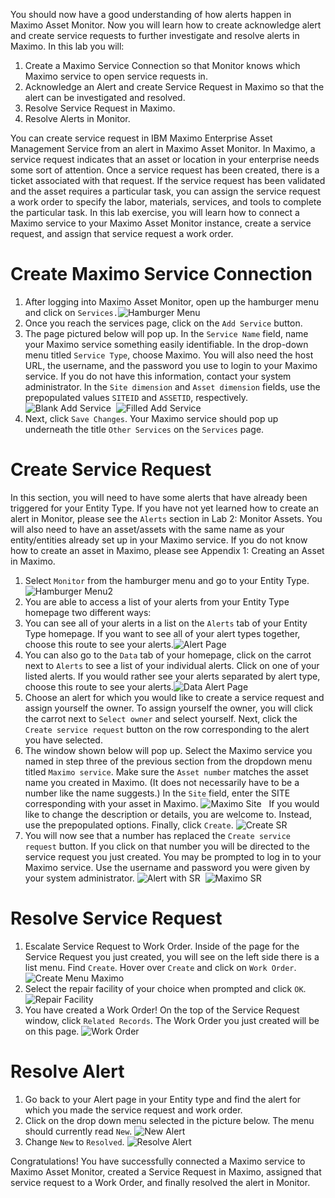 You should now have a good understanding of how alerts happen in Maximo Asset Monitor.  Now you will learn how to create acknowledge alert and create service requests to further investigate and resolve alerts in Maximo.  In this lab you will:

1.  Create a Maximo Service Connection so that Monitor knows which Maximo service to open service requests in.
2.  Acknowledge an Alert and create Service Request in Maximo so that the alert can be investigated and resolved.
3.  Resolve Service Request in Maximo.
4.  Resolve Alerts in Monitor.

You can create service request in IBM Maximo Enterprise Asset Management Service from an alert in Maximo Asset Monitor. In Maximo, a service request indicates that an asset or location in your enterprise needs some sort of attention. Once a service request has been created, there is a ticket associated with that request. If the service request has been validated and the asset requires a particular task, you can assign the service request a work order to specify the labor, materials, services, and tools to complete the particular task. In this lab exercise, you will learn how to connect a Maximo service to your Maximo Asset Monitor instance, create a service request, and assign that service request a work order.

#  Create Maximo Service Connection

1.  After logging into Maximo Asset Monitor, open up the hamburger menu and click on `Services.`![Hamburger Menu](img/max1.png) &nbsp;
2.  Once you reach the services page, click on the `Add Service` button.
3.  The page pictured below will pop up. In the `Service Name` field, name your Maximo service something easily identifiable. In the drop-down menu titled `Service Type`, choose Maximo. You will also need the host URL, the username, and the password you use to login to your Maximo service.  If you do not have this information, contact your system administrator. In the `Site dimension` and `Asset dimension` fields, use the prepopulated values `SITEID` and `ASSETID`, respectively. ![Blank Add Service](img/max2.png) &nbsp;![Filled Add Service](img/max3.png) &nbsp;
4.  Next, click `Save Changes`. Your Maximo service should pop up underneath the title `Other Services` on the `Services` page.

#  Create Service Request

In this section, you will need to have some alerts that have already been triggered for your Entity Type. If you have not yet learned how to create an alert in Monitor, please see the `Alerts` section in Lab 2: Monitor Assets. You will also need to have an asset/assets with the same name as your entity/entities already set up in your Maximo service. If you do not know how to create an asset in Maximo, please see Appendix 1: Creating an Asset in Maximo.

1.  Select `Monitor` from the hamburger menu and go to your Entity Type.![Hamburger Menu2](img/max4.png) &nbsp;
2.  You are able to access a list of your alerts from your Entity Type homepage two different ways:
3.  You can see all of your alerts in a list on the `Alerts` tab of your Entity Type homepage. If you want to see all of your alert types together, choose this route to see your alerts.![Alert Page](img/max5.png) &nbsp;
4.  You can also go to the `Data` tab of your homepage, click on the carrot next to `Alerts` to see a list of your individual alerts. Click on one of your listed alerts. If you would rather see your alerts separated by alert type, choose this route to see your alerts.![Data Alert Page](img/max6.png) &nbsp;
5.  Choose an alert for which you would like to create a service request and assign yourself the owner. To assign yourself the owner, you will click the carrot next to `Select owner` and select yourself. Next, click the `Create service request` button on the row corresponding to the alert you have selected.
6.  The window shown below will pop up. Select the Maximo service you named in step three of the previous section from the dropdown menu titled `Maximo service`. Make sure the `Asset number` matches the asset name you created in Maximo. (It does not necessarily have to be a number like the name suggests.) In the `Site` field, enter the SITE corresponding with your asset in Maximo. ![Maximo Site](img/max15.png) &nbsp;
If you would like to change the description or details, you are welcome to. Instead, use the prepopulated options. Finally, click `Create`. ![Create SR](img/max7.png) &nbsp;
7.  You will now see that a number has replaced the `Create service request` button. If you click on that number you will be directed to the service request you just created. You may be prompted to log in to your Maximo service. Use the username and password you were given by your system administrator. ![Alert with SR](img/max8.png) &nbsp;![Maximo SR](img/max9.png) &nbsp;

#  Resolve Service Request

1.  Escalate Service Request to Work Order.  Inside of the page for the Service Request you just created, you will see on the left side there is a list menu. Find `Create`. Hover over `Create` and click on `Work Order`.![Create Menu Maximo](img/max10.png) &nbsp;
2.  Select the repair facility of your choice when prompted and click `OK`.![Repair Facility](img/max11.png) &nbsp;
3.  You have created a Work Order! On the top of the Service Request window, click `Related Records`. The Work Order you just created will be on this page. ![Work Order](img/max12.png) &nbsp;

#  Resolve Alert

1.  Go back to your Alert page in your Entity type and find the alert for which you made the service request and work order.
2.  Click on the drop down menu selected in the picture below. The menu should currently read `New`. ![New Alert](img/max13.png) &nbsp;
3.  Change `New` to `Resolved`. ![Resolve Alert](img/max14.png) &nbsp;

Congratulations! You have successfully connected a Maximo service to Maximo Asset Monitor, created a Service Request in Maximo, assigned that service request to a Work Order, and finally resolved the alert in Monitor.

